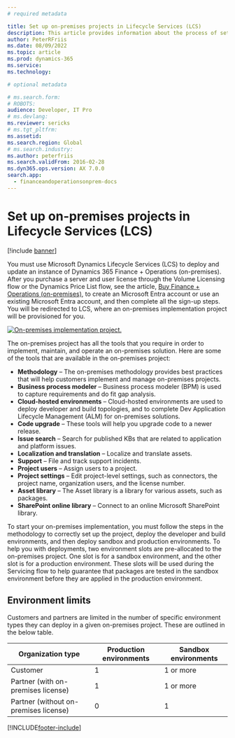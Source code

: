 ```yaml
---
# required metadata

title: Set up on-premises projects in Lifecycle Services (LCS)
description: This article provides information about the process of setting up an on-premises project in Microsoft Dynamics Lifecycle Services (LCS). 
author: PeterRFriis
ms.date: 08/09/2022
ms.topic: article
ms.prod: dynamics-365
ms.service:
ms.technology: 

# optional metadata

# ms.search.form: 
# ROBOTS: 
audience: Developer, IT Pro
# ms.devlang: 
ms.reviewer: sericks
# ms.tgt_pltfrm: 
ms.assetid: 
ms.search.region: Global
# ms.search.industry: 
ms.author: peterfriis
ms.search.validFrom: 2016-02-28
ms.dyn365.ops.version: AX 7.0.0
search.app:
  - financeandoperationsonprem-docs
---
```

# Set up on-premises projects in Lifecycle Services (LCS)

[!include [banner](../includes/banner.md)]

You must use Microsoft Dynamics Lifecycle Services (LCS) to deploy and update an instance of Dynamics 365 Finance + Operations (on-premises). After you purchase a server and user license through the Volume Licensing flow or the Dynamics Price List flow, see the article, [Buy Finance + Operations (on-premises)](../../fin-ops/get-started/purchase-on-premises.md), to create an Microsoft Entra account or use an existing Microsoft Entra account, and then complete all the sign-up steps. You will be redirected to LCS, where an on-premises implementation project will be provisioned for you.

 [![On-premises implementation project.](./media/lbd-proejcts-01.png)](./media/lbd-proejcts-01.png)

The on-premises project has all the tools that you require in order to implement, maintain, and operate an on-premises solution. Here are some of the tools that are available in the on-premises project:

- **Methodology** – The on-premises methodology provides best practices that will help customers implement and manage on-premises projects.
- **Business process modeler** – Business process modeler (BPM) is used to capture requirements and do fit gap analysis.
- **Cloud-hosted environments** – Cloud-hosted environments are used to deploy developer and build topologies, and to complete Dev Application Lifecycle Management (ALM) for on-premises solutions.
- **Code upgrade** – These tools will help you upgrade code to a newer release.
- **Issue search** – Search for published KBs that are related to application and platform issues.
- **Localization and translation** – Localize and translate assets.
- **Support** – File and track support incidents.
- **Project users** – Assign users to a project.
- **Project settings** – Edit project-level settings, such as connectors, the project name, organization users, and the license number.
- **Asset library** – The Asset library is a library for various assets, such as packages.
- **SharePoint online library** – Connect to an online Microsoft SharePoint library.

To start your on-premises implementation, you must follow the steps in the methodology to correctly set up the project, deploy the developer and build environments, and then deploy sandbox and production environments. To help you with deployments, two environment slots are pre-allocated to the on-premises project. One slot is for a sandbox environment, and the other slot is for a production environment. These slots will be used during the Servicing flow to help guarantee that packages are tested in the sandbox environment before they are applied in the production environment.

## Environment limits
Customers and partners are limited in the number of specific environment types they can deploy in a given on-premises project.  These are outlined in the below table.

|Organization type|Production environments|Sandbox environments|
|-----------------|-----------------------|--------------------|
| Customer | 1 | 1 or more |
| Partner (with on-premises license) | 1 | 1 or more |
| Partner (without on-premises license) | 0 | 1 |


[!INCLUDE[footer-include](../../../includes/footer-banner.md)]